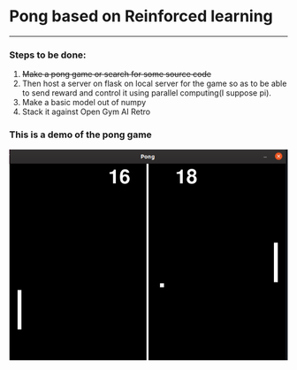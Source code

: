 <h1>Pong based on Reinforced learning</h1>
<hr>
<h3>Steps to be done:</h3>
<ol>
<li><del> Make a pong game or search for some source  code</del></li>
<li> Then host a server on flask on local server for the game so as to be able to send reward and control it using parallel computing(I suppose pi).</li>
<li> Make a basic model out of numpy </li>
<li> Stack it against Open Gym AI Retro</li>
</ol>
<h3>This is a demo of the pong game</h3>
<img src="/images/pong-game.png">
